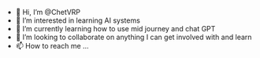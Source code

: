 - 👋 Hi, I’m @ChetVRP
- 👀 I’m interested in learning AI systems
- 🌱 I’m currently learning how to use mid journey and chat GPT
- 💞️ I’m looking to collaborate on anything I can get involved with and learn
- 📫 How to reach me ...

<!---
ChetVRP/ChetVRP is a ✨ special ✨ repository because its `README.md` (this file) appears on your GitHub profile.
You can click the Preview link to take a look at your changes.
--->
